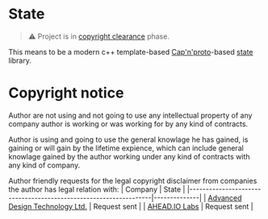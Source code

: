 # State
> :warning: Project is in [copyright clearance](http://www.gnu.org/licenses/gpl-howto.en.html) phase.

This means to be a modern c++ template-based [Cap'n'proto](https://capnproto.org/)-based [state](https://en.wikipedia.org/wiki/State_(computer_science)) library. 

# Copyright notice
Author are not using and not going to use any intellectual property of any company author is working or was working for by any kind of contracts.

Author is using and going to use the general knowlage he has gained, is gaining or will gain by the lifetime expience, which can include general knowlage gained by the author working under any kind of contracts with any kind of company.

Author friendly requests for the legal copyright disclaimer from companies the author has legal relation with:
| Company                                                          | State        |
|------------------------------------------------------------------|--------------|
| [Advanced Design Technology Ltd.](https://www.adtechnology.com/) | Request sent |
| [AHEAD.IO Labs](http://www.ahead.io/)                            | Request sent |

